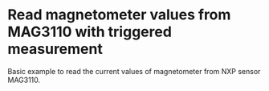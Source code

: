 Read magnetometer values from MAG3110 with triggered measurement
==========================================================

Basic example to read the current values of magnetometer from NXP sensor MAG3110.
